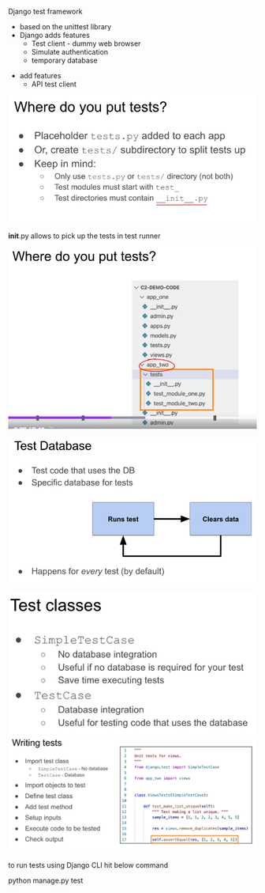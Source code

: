 Django test framework

- based on the unittest library
- Django adds features
  - Test client - dummy web browser
  * Simulate authentication
  * temporary database

* add features
  - API test client

![alt text](image-4.png)

**init**.py allows to pick up the tests in test runner

![alt text](image-5.png)

![alt text](image-6.png)

![alt text](image-7.png)
![alt text](image-8.png)

to run tests using Django CLI hit below command

python manage.py test
